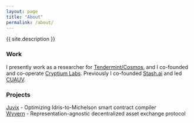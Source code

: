 ```yaml
---
layout: page
title: "About"
permalink: /about/
---
```


{{ site.description }}

### Work

I presently work as a researcher for [Tendermint/Cosmos](https://cosmos.network), and I co-founded and co-operate [Cryptium Labs](https://cryptium.ch/). Previously I co-founded [Stash.ai](https://stash.ai) and led [CUAUV](http://cuauv.org).

### Projects

[Juvix](https://github.com/cwgoes/juvix) - Optimizing Idris-to-Michelson smart contract compiler<br />
[Wyvern](https://wyvernprotocol.com) - Representation-agnostic decentralized asset exchange protocol
